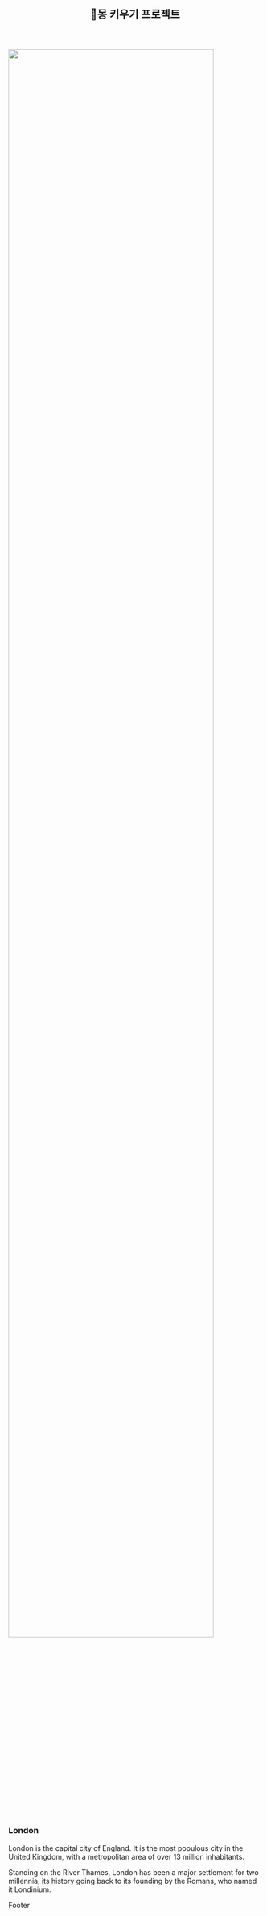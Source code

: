 <header>
 <h2 align=center> 🐉몽 키우기 프로젝트</h2>
</header>

<section>
<img src="https://github.com/jeon602/DamagochiProject_b/assets/143367041/147f628f-9797-43dc-919b-d415acaffb76" width="90%"></img>
  
  <article>
    <h1>London</h1>
    <p>London is the capital city of England. It is the most populous city in the  United Kingdom, with a metropolitan area of over 13 million inhabitants.</p>
    <p>Standing on the River Thames, London has been a major settlement for two millennia, its history going back to its founding by the Romans, who named it Londinium.</p>
  </article>
</section>

<footer>
  <p>Footer</p>
</footer>
